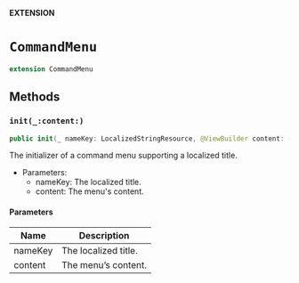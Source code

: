 **EXTENSION**

# `CommandMenu`
```swift
extension CommandMenu
```

## Methods
### `init(_:content:)`

```swift
public init(_ nameKey: LocalizedStringResource, @ViewBuilder content: () -> Content)
```

The initializer of a command menu supporting a localized title.
- Parameters:
  - nameKey: The localized title.
  - content: The menu's content.

#### Parameters

| Name | Description |
| ---- | ----------- |
| nameKey | The localized title. |
| content | The menu’s content. |